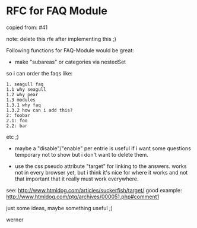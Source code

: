 <!-- Name: RFC/Modules/FAQ -->
<!-- Version: 4 -->
<!-- Last-Modified: 2005/11/13 19:32:23 -->
<!-- Author: werner -->

# RFC for FAQ Module

copied from: #41

note: delete this rfe after implementing this ;)

Following functions for FAQ-Module would be great:

  * make "subareas" or categories via nestedSet
	  
  so i can order the faqs like:
  
	1. seagull faq
	1.1 why seagull
	1.2 why pear
	1.3 modules
	1.3.1 why faq
	1.3.2 how can i add this?
	2: foobar
	2.1: foo
	2.2: bar
  etc ;)
  
  * maybe a "disable"/"enable" per entrie is useful if i want some questions temporary not to show but i don't want to delete them.
	  
  * use the css pseudo attribute "target" for linking to the answers. works not in every browser yet, but i think it's nice for where it works and not that important that it really must work everywhere.
	  
  see:
  http://www.htmldog.com/articles/suckerfish/target/
  good example:
  http://www.htmldog.com/ptg/archives/000051.php#comment1
  
  just some ideas, maybe something useful ;)
  
werner 